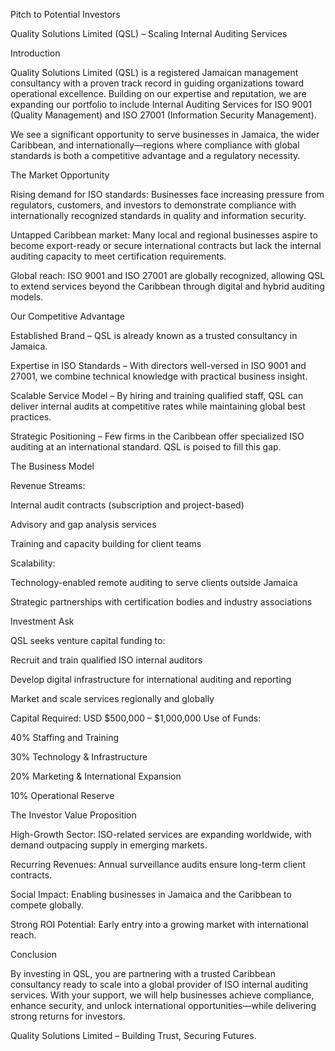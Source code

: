 
Pitch to Potential Investors

Quality Solutions Limited (QSL) – Scaling Internal Auditing Services

Introduction

Quality Solutions Limited (QSL) is a registered Jamaican management consultancy with a proven track record in guiding organizations toward operational excellence. Building on our expertise and reputation, we are expanding our portfolio to include Internal Auditing Services for ISO 9001 (Quality Management) and ISO 27001 (Information Security Management).

We see a significant opportunity to serve businesses in Jamaica, the wider Caribbean, and internationally—regions where compliance with global standards is both a competitive advantage and a regulatory necessity.

The Market Opportunity

Rising demand for ISO standards: Businesses face increasing pressure from regulators, customers, and investors to demonstrate compliance with internationally recognized standards in quality and information security.

Untapped Caribbean market: Many local and regional businesses aspire to become export-ready or secure international contracts but lack the internal auditing capacity to meet certification requirements.

Global reach: ISO 9001 and ISO 27001 are globally recognized, allowing QSL to extend services beyond the Caribbean through digital and hybrid auditing models.

Our Competitive Advantage

Established Brand – QSL is already known as a trusted consultancy in Jamaica.

Expertise in ISO Standards – With directors well-versed in ISO 9001 and 27001, we combine technical knowledge with practical business insight.

Scalable Service Model – By hiring and training qualified staff, QSL can deliver internal audits at competitive rates while maintaining global best practices.

Strategic Positioning – Few firms in the Caribbean offer specialized ISO auditing at an international standard. QSL is poised to fill this gap.

The Business Model

Revenue Streams:

Internal audit contracts (subscription and project-based)

Advisory and gap analysis services

Training and capacity building for client teams

Scalability:

Technology-enabled remote auditing to serve clients outside Jamaica

Strategic partnerships with certification bodies and industry associations

Investment Ask

QSL seeks venture capital funding to:

Recruit and train qualified ISO internal auditors

Develop digital infrastructure for international auditing and reporting

Market and scale services regionally and globally

Capital Required: USD $500,000 – $1,000,000
Use of Funds:

40% Staffing and Training

30% Technology & Infrastructure

20% Marketing & International Expansion

10% Operational Reserve

The Investor Value Proposition

High-Growth Sector: ISO-related services are expanding worldwide, with demand outpacing supply in emerging markets.

Recurring Revenues: Annual surveillance audits ensure long-term client contracts.

Social Impact: Enabling businesses in Jamaica and the Caribbean to compete globally.

Strong ROI Potential: Early entry into a growing market with international reach.

Conclusion

By investing in QSL, you are partnering with a trusted Caribbean consultancy ready to scale into a global provider of ISO internal auditing services. With your support, we will help businesses achieve compliance, enhance security, and unlock international opportunities—while delivering strong returns for investors.

Quality Solutions Limited – Building Trust, Securing Futures.
